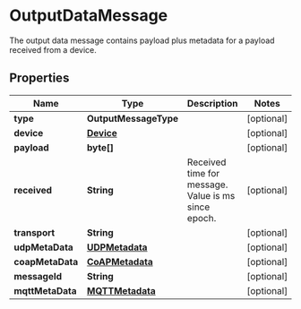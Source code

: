 

# OutputDataMessage

The output data message contains payload plus metadata for a payload received from a device.

## Properties

Name | Type | Description | Notes
------------ | ------------- | ------------- | -------------
**type** | **OutputMessageType** |  |  [optional]
**device** | [**Device**](Device.md) |  |  [optional]
**payload** | **byte[]** |  |  [optional]
**received** | **String** | Received time for message. Value is ms since epoch. |  [optional]
**transport** | **String** |  |  [optional]
**udpMetaData** | [**UDPMetadata**](UDPMetadata.md) |  |  [optional]
**coapMetaData** | [**CoAPMetadata**](CoAPMetadata.md) |  |  [optional]
**messageId** | **String** |  |  [optional]
**mqttMetaData** | [**MQTTMetadata**](MQTTMetadata.md) |  |  [optional]



